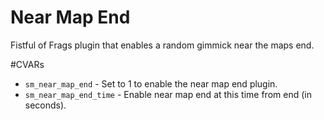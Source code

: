 # Near Map End

Fistful of Frags plugin that enables a random gimmick near the maps end.

#CVARs

* `sm_near_map_end` - Set to 1 to enable the near map end plugin.
* `sm_near_map_end_time` - Enable near map end at this time from end (in seconds).


